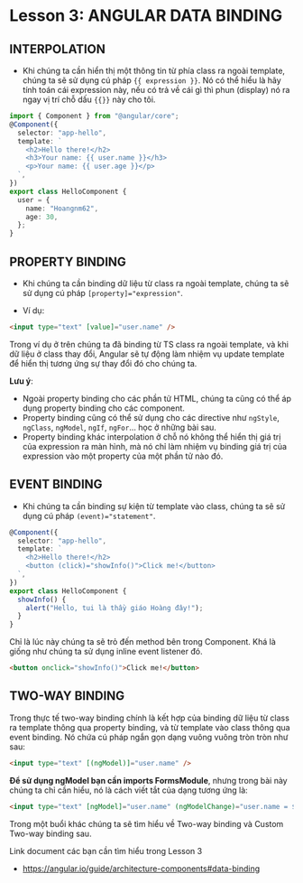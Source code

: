 # Lesson 3: ANGULAR DATA BINDING

## INTERPOLATION

- Khi chúng ta cần hiển thị một thông tin từ phía class ra ngoài template, chúng ta sẽ sử dụng cú pháp `{{ expression }}`.
  Nó có thể hiểu là hãy tính toán cái expression này, nếu có trả về cái gì thì phun (display) nó ra ngay vị trí chỗ dấu `{{}}` này cho tôi.

```typescript
import { Component } from "@angular/core";
@Component({
  selector: "app-hello",
  template: `
    <h2>Hello there!</h2>
    <h3>Your name: {{ user.name }}</h3>
    <p>Your name: {{ user.age }}</p>
  `,
})
export class HelloComponent {
  user = {
    name: "Hoangnm62",
    age: 30,
  };
}
```

## PROPERTY BINDING

- Khi chúng ta cần binding dữ liệu từ class ra ngoài template, chúng ta sẽ sử dụng cú pháp `[property]="expression"`.

- Ví dụ:

```html
<input type="text" [value]="user.name" />
```

Trong ví dụ ở trên chúng ta đã binding từ TS class ra ngoài template, và khi dữ liệu ở class thay đổi, Angular sẽ tự động làm nhiệm vụ update template để hiển thị tương ứng sự thay đổi đó cho chúng ta.

**Lưu ý**:

- Ngoài property binding cho các phần tử HTML, chúng ta cũng có thể áp dụng property binding cho các component.
- Property binding cũng có thể sử dụng cho các directive như `ngStyle`, `ngClass`, `ngModel`, `ngIf`, `ngFor`... học ở những bài sau.
- Property binding khác interpolation ở chỗ nó không thể hiển thị giá trị của expression ra màn hình, mà nó chỉ làm nhiệm vụ binding giá trị của expression vào một property của một phần tử nào đó.

## EVENT BINDING

- Khi chúng ta cần binding sự kiện từ template vào class, chúng ta sẽ sử dụng cú pháp `(event)="statement"`.

```typescript
@Component({
  selector: "app-hello",
  template: `
    <h2>Hello there!</h2>
    <button (click)="showInfo()">Click me!</button>
  `,
})
export class HelloComponent {
  showInfo() {
    alert("Hello, tui là thầy giáo Hoàng đây!");
  }
}
```

Chỉ là lúc này chúng ta sẽ trỏ đến method bên trong Component.
Khá là giống như chúng ta sử dụng inline event listener đó.

```html
<button onclick="showInfo()">Click me!</button>
```

## TWO-WAY BINDING

Trong thực tế two-way binding chính là kết hợp của binding dữ liệu từ class ra template thông qua property binding, và từ template vào class thông qua event binding.
Nó chứa cú pháp ngắn gọn dạng vuông vuông tròn tròn như sau:

```html
<input type="text" [(ngModel)]="user.name" />
```

**Để sử dụng ngModel bạn cần imports FormsModule**, nhưng trong bài này chúng ta chỉ cần hiểu, nó là cách viết tắt của dạng tương ứng là:

```html
<input type="text" [ngModel]="user.name" (ngModelChange)="user.name = $event" />
```

Trong một buổi khác chúng ta sẽ tìm hiểu về Two-way binding và Custom Two-way binding sau.

Link document các bạn cần tìm hiểu trong Lesson 3

- https://angular.io/guide/architecture-components#data-binding
